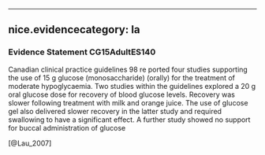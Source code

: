 
---
nice.evidencecategory: Ia
---

### Evidence Statement CG15AdultES140
Canadian clinical practice guidelines 98 re ported four studies supporting the use of 15 g glucose (monosaccharide) (orally) for the treatment of moderate hypoglycaemia. Two studies within the guidelines explored a 20 g oral glucose dose for recovery of blood glucose levels. Recovery was slower following treatment with milk and orange juice. The use of glucose gel also delivered slower recovery in the latter study and required swallowing to have a significant effect. A further study showed no support for buccal administration of glucose

[@Lau_2007]

